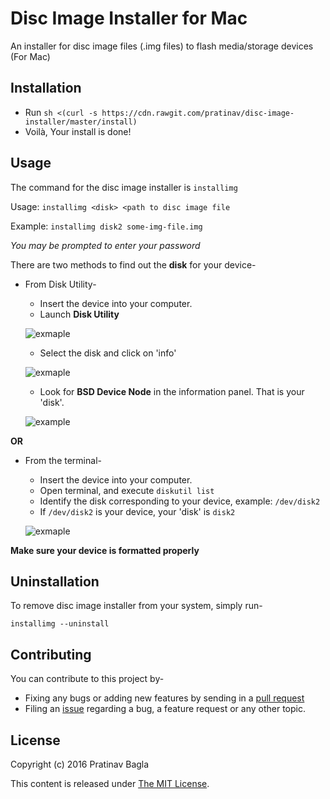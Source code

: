 # Disc Image Installer for Mac
An installer for disc image files (.img files) to flash media/storage devices (For Mac)

## Installation
- Run `sh <(curl -s https://cdn.rawgit.com/pratinav/disc-image-installer/master/install)`
- Voilà, Your install is done!

## Usage
The command for the disc image installer is `installimg`

Usage:  `installimg <disk> <path to disc image file`

Example:  `installimg disk2 some-img-file.img`

*You may be prompted to enter your password*

There are two methods to find out the **disk** for your device-
- From Disk Utility-
    - Insert the device into your computer.
    - Launch **Disk Utility**

    ![exmaple](http://i.imgur.com/4xg4WMq.jpg)

    - Select the disk and click on 'info'

    ![exmaple](http://i.imgur.com/rUSOccP.jpg)

    - Look for **BSD Device Node** in the information panel. That is your 'disk'.

    ![example](http://i.imgur.com/niObbg9.jpg)

**OR**

- From the terminal-
    - Insert the device into your computer.
    - Open terminal, and execute  `diskutil list`
    - Identify the disk corresponding to your device, example: `/dev/disk2`
    - If `/dev/disk2` is your device, your 'disk' is `disk2`

    ![exmaple](http://i.imgur.com/T1QbWAf.jpg)

**Make sure your device is formatted properly**

## Uninstallation
To remove disc image installer from your system, simply run-
```
installimg --uninstall
```

## Contributing
You can contribute to this project by-
- Fixing any bugs or adding new features by sending in a [pull request](https://github.com/pratinav/disc-image-installer/pulls)
- Filing an [issue](https://github.com/pratinav/disc-image-installer/issues) regarding a bug, a feature request or any other topic.


## License
Copyright (c) 2016 Pratinav Bagla

This content is released under [The MIT License](https://github.com/pratinav/disc-image-installer/blob/master/LICENSE.txt).